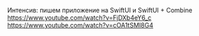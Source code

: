 Интенсив: пишем приложение на SwiftUI и SwiftUI + Combine  
https://www.youtube.com/watch?v=FjDXb4eY6_c  
https://www.youtube.com/watch?v=cOA1tSMI8G4
